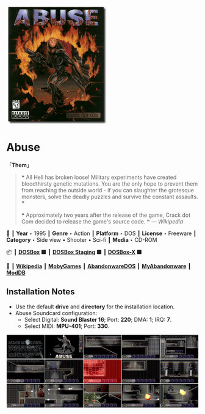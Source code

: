 ![](Thumbnail.png "application-thumbnail")

# Abuse

「**Them**」

> ❝ All Hell has broken loose! Military experiments have created bloodthirsty genetic mutations. You are the only hope to prevent them from reaching the outside world - if you can slaughter the grotesque monsters, solve the deadly puzzles and survive the constant assaults. ❞
>
> ❝ Approximately two years after the release of the game, Crack dot Com decided to release the game's source code. ❞ — *Wikipedia*
>

📌 ┃ **Year** ‣ 1995 ┃ **Genre** ‣ Action ┃ **Platform** ‣ DOS ┃ **License** ‣ Freeware ┃ **Category** ‣ Side view • Shooter • Sci-fi ┃ **Media** ‣ CD-ROM 

📦 ┃ **[DOSBox](https://www.dosbox.com/) 🟩** ┃ **[DOSBox Staging](https://dosbox-staging.github.io/) 🟩** ┃ **[DOSBox-X](https://dosbox-x.com/) 🟩** 

📎 ┃ **[Wikipedia](https://en.wikipedia.org/wiki/Abuse_(video_game))** ┃ **[MobyGames](https://www.mobygames.com/game/389/abuse/)** ┃ **[AbandonwareDOS](https://www.abandonwaredos.com/abandonware-game.php?abandonware=Abuse&gid=2839)** ┃ **[MyAbandonware](https://www.myabandonware.com/game/abuse-1ne)** ┃ **[ModDB](https://www.moddb.com/games/abuse)** 

## Installation Notes
- Use the default **drive** and **directory** for the installation location.
- Abuse Soundcard configuration:
  - Select Digital: **Sound Blaster 16**; Port: **220**; DMA: **1**; IRQ: **7**.
  - Select MIDI: **MPU-401**; Port: **330**.

![](Montage.png "Abuse")

